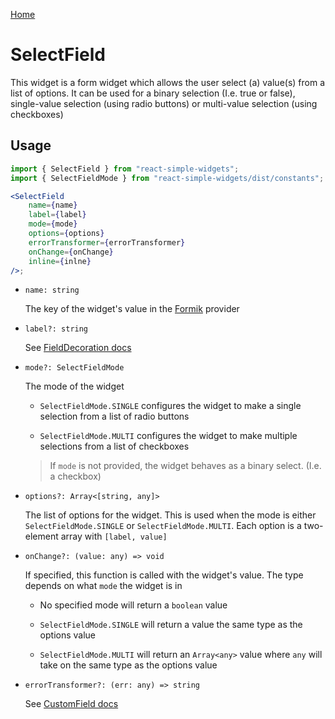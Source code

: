 [Home](../../../README.md)

# SelectField

This widget is a form widget which allows the user select (a) value(s) from a list of options.
It can be used for a binary selection (I.e. true or false), single-value selection (using radio
buttons) or multi-value selection (using checkboxes)

## Usage

```jsx
import { SelectField } from "react-simple-widgets";
import { SelectFieldMode } from "react-simple-widgets/dist/constants";

<SelectField
    name={name}
    label={label}
    mode={mode}
    options={options}
    errorTransformer={errorTransformer}
    onChange={onChange}
    inline={inlne}
/>;
```

-   `name: string`

    The key of the widget's value in the [Formik](https://jaredpalmer.com/formik/) provider

-   `label?: string`

    See [FieldDecoration docs](../field-decoration/usage.md)

-   `mode?: SelectFieldMode`

    The mode of the widget

    -   `SelectFieldMode.SINGLE` configures the widget to make a single selection from a list of
        radio buttons

    -   `SelectFieldMode.MULTI` configures the widget to make multiple selections from a list of
        checkboxes

    > If `mode` is not provided, the widget behaves as a binary select. (I.e. a checkbox)

-   `options?: Array<[string, any]>`

    The list of options for the widget. This is used when the mode is either
    `SelectFieldMode.SINGLE` or `SelectFieldMode.MULTI`. Each option is a two-element array with
    `[label, value]`

-   `onChange?: (value: any) => void`

    If specified, this function is called with the widget's value. The type depends on what `mode`
    the widget is in

    -   No specified mode will return a `boolean` value

    -   `SelectFieldMode.SINGLE` will return a value the same type as the options value

    -   `SelectFieldMode.MULTI` will return an `Array<any>` value where `any` will take on the same
        type as the options value

-   `errorTransformer?: (err: any) => string`

    See [CustomField docs](../../widgets/custom-field/custom-field-usage.md)
